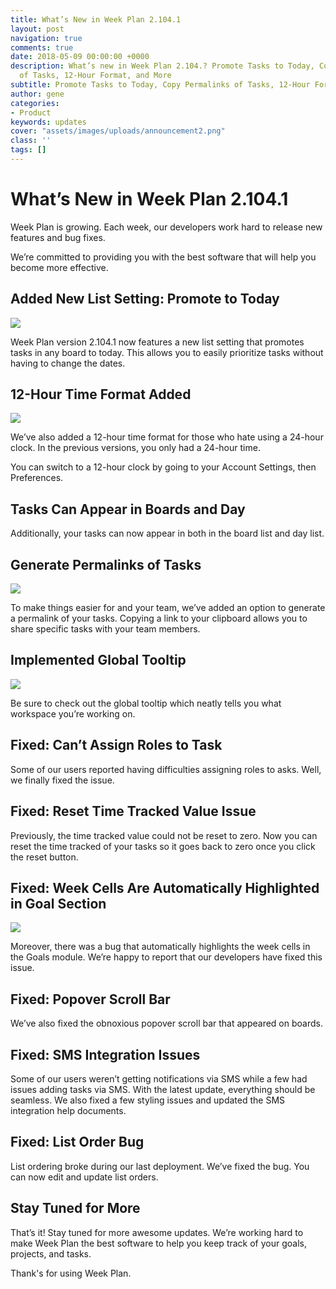 ```yaml
---
title: What’s New in Week Plan 2.104.1
layout: post
navigation: true
comments: true
date: 2018-05-09 00:00:00 +0000
description: What’s new in Week Plan 2.104.? Promote Tasks to Today, Copy Permalinks
  of Tasks, 12-Hour Format, and More
subtitle: Promote Tasks to Today, Copy Permalinks of Tasks, 12-Hour Format, and More
author: gene
categories:
- Product
keywords: updates
cover: "assets/images/uploads/announcement2.png"
class: ''
tags: []
---
```

# **What’s New in Week Plan 2.104.1**

Week Plan is growing. Each week, our developers work hard to release new features and bug fixes.

We’re committed to providing you with the best software that will help you become more effective.

## **Added New List Setting: Promote to Today**

![](/assets/images/uploads/a.png)

Week Plan version 2.104.1 now features a new list setting that promotes tasks in any board to today. This allows you to easily prioritize tasks without having to change the dates.

## **12-Hour Time Format Added**

![](/assets/images/uploads/time.png)

We’ve also added a 12-hour time format for those who hate using a 24-hour clock. In the previous versions, you only had a 24-hour time.

You can switch to a 12-hour clock by going to your Account Settings, then Preferences.

## **Tasks Can Appear in Boards and Day**

Additionally, your tasks can now appear in both in the board list and day list.

## **Generate Permalinks of Tasks**  
![](/assets/images/uploads/b.png) 

To make things easier for and your team, we’ve added an option to generate a permalink of your tasks. Copying a link to your clipboard allows you to share specific tasks with your team members.

## **Implemented Global Tooltip**

![](/assets/images/uploads/tooltip.png)

Be sure to check out the global tooltip which neatly tells you what workspace you’re working on.

## **Fixed: Can’t Assign Roles to Task**

Some of our users reported having difficulties assigning roles to asks. Well, we finally fixed the issue.

## **Fixed: Reset Time Tracked Value Issue**

Previously, the time tracked value could not be reset to zero. Now you can reset the time tracked of your tasks so it goes back to zero once you click the reset button.

## **Fixed: Week Cells Are Automatically Highlighted in Goal Section**

![](/assets/images/uploads/e.png)

Moreover, there was a bug that automatically highlights the week cells in the Goals module. We’re happy to report that our developers have fixed this issue.

## **Fixed: Popover Scroll Bar**

We’ve also fixed the obnoxious popover scroll bar that appeared on boards.

## **Fixed: SMS Integration Issues**

Some of our users weren’t getting notifications via SMS while a few had issues adding tasks via SMS. With the latest update, everything should be seamless. We also fixed a few styling issues and updated the SMS integration help documents.

## **Fixed: List Order Bug**

List ordering broke during our last deployment. We’ve fixed the bug. You can now edit and update list orders.

## **Stay Tuned for More**

That’s it! Stay tuned for more awesome updates. We’re working hard to make Week Plan the best software to help you keep track of your goals, projects, and tasks.

Thank's for using Week Plan.